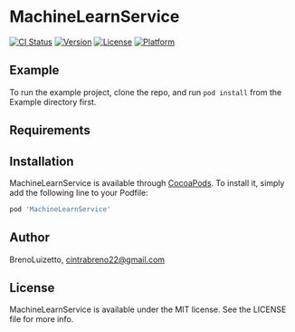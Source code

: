 # MachineLearnService

[![CI Status](https://img.shields.io/travis/BrenoLuizetto/MachineLearnService.svg?style=flat)](https://travis-ci.org/BrenoLuizetto/MachineLearnService)
[![Version](https://img.shields.io/cocoapods/v/MachineLearnService.svg?style=flat)](https://cocoapods.org/pods/MachineLearnService)
[![License](https://img.shields.io/cocoapods/l/MachineLearnService.svg?style=flat)](https://cocoapods.org/pods/MachineLearnService)
[![Platform](https://img.shields.io/cocoapods/p/MachineLearnService.svg?style=flat)](https://cocoapods.org/pods/MachineLearnService)

## Example

To run the example project, clone the repo, and run `pod install` from the Example directory first.

## Requirements

## Installation

MachineLearnService is available through [CocoaPods](https://cocoapods.org). To install
it, simply add the following line to your Podfile:

```ruby
pod 'MachineLearnService'
```

## Author

BrenoLuizetto, cintrabreno22@gmail.com

## License

MachineLearnService is available under the MIT license. See the LICENSE file for more info.

